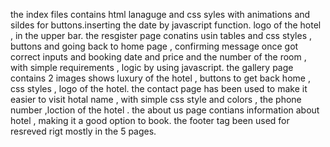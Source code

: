 the  index files contains html lanaguge and css syles with animations and sildes for buttons.inserting the date by javascript function. logo of the hotel , in the upper bar.
the  resgister page conatins usin tables and css styles , buttons and going back to home page , confirming message once got correct inputs and booking date and price and the number of the  room , with simple requirements , logic by using javascript.
the gallery page contains 2 images shows luxury of the hotel , buttons to get back home , css styles , logo of the hotel. 
the contact page has been used to make it easier to visit hotal name , with simple css style and colors , the phone number ,loction of the hotel .
the about us page contians information about hotel , making it a good option to book.
the footer tag been used for resreved rigt mostly in the 5 pages.
